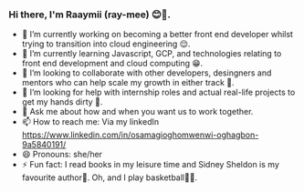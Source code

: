 ### Hi there, I'm Raaymii (ray-mee) 😊👋.

<!--
**raaymii/Raaymii** is a ✨ _special_ ✨ repository because its `README.md` (this file) appears on your GitHub profile.

Here are some ideas to get you started:
-->
- 🔭 I’m currently working on becoming a better front end developer whilst trying to transition into cloud engineering 😌.
- 🌱 I’m currently learning Javascript, GCP, and technologies relating to front end development and cloud computing 😁.
- 👯 I’m looking to collaborate with other developers, desingners and mentors who can help scale my growth in either track 🤝.
- 🤔 I’m looking for help with internship roles and actual real-life projects to get my hands dirty 😤.
- 💬 Ask me about how and when you want us to work together.
- 📫 How to reach me: Via my linkedIn   https://www.linkedin.com/in/osamagioghomwenwi-oghagbon-9a5840191/
- 😄 Pronouns: she/her
- ⚡ Fun fact: I read books in my leisure time and Sidney Sheldon is my favourite author🤗. Oh, and I play basketball🏀😊.

